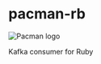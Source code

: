 pacman-rb
=========
![Pacman logo](https://cloud.githubusercontent.com/assets/7110204/4536930/d3ddafd6-4dd0-11e4-94a7-148f42515402.png)

Kafka consumer for Ruby
